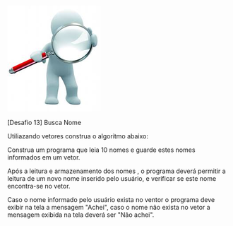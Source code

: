 ![alt text](image.png)

[Desafio 13] Busca Nome

Utiliazando vetores construa o algoritmo abaixo:

Construa um programa que leia 10 nomes e guarde estes nomes informados em um vetor.

Após a leitura e armazenamento dos nomes , o programa deverá permitir a leitura de um novo nome inserido pelo usuário, e verificar se este nome encontra-se no vetor.

Caso o nome informado pelo usuário exista no ventor o programa deve exibir na tela a mensagem "Achei", caso o nome não exista no vetor a mensagem exibida na tela deverá ser "Não achei".